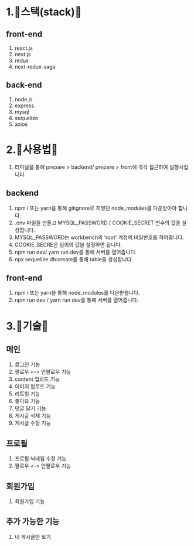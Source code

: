 # 1.🌟스택(stack)🌟

## front-end

1. react.js
2. next.js
3. redux
4. next-redux-saga

## back-end

1. node.js
2. express
3. mysql
4. sequelize
5. axios

# 2.🌟사용법🌟

1. 터미널을 통해 prepare > backend/ prepare > front에 각각 접근하여 실행시킵니다.

## backend

1.  npm i 또는 yarn을 통해 gitignore로 지웠던 node_modules를 다운받아야 합니다.
2.  .env 파일을 만들고 MYSQL_PASSWORD / COOKIE_SECRET 번수의 값을 설정합니다.
3.  MYSQL_PASSWORD는 workbench의 'root' 계정의 비밀번호를 적어줍니다.
4.  COOKIE_SECRE은 임의의 값을 설정하면 됩니다.
5.  npm run dev/ yarn run dev를 통해 서버를 열어줍니다.
6.  npx sequelize db:create를 통해 table을 생성합니다.

## front-end

1. npm i 또는 yarn을 통해 node_modules를 다운받습니다.
2. npm run dev / yarn run dev를 통해 서버를 열어줍니다.

# 3.🌟기술🌟

## 메인

1. 로그인 기능
2. 팔로우 <-> 언팔로우 기능
3. content 업로드 기능
4. 이미지 업로드 기능
5. 리트윗 기능
6. 좋아요 기능
7. 댓글 달기 기능
8. 게시글 삭제 기능
9. 게시글 수정 기능

## 프로필

1. 프로필 닉네임 수정 기능
2. 팔로우 <-> 언팔로우 기능

## 회원가입

1. 회원가입 기능

## 추가 가능한 기능

1. 내 게시글만 보기
